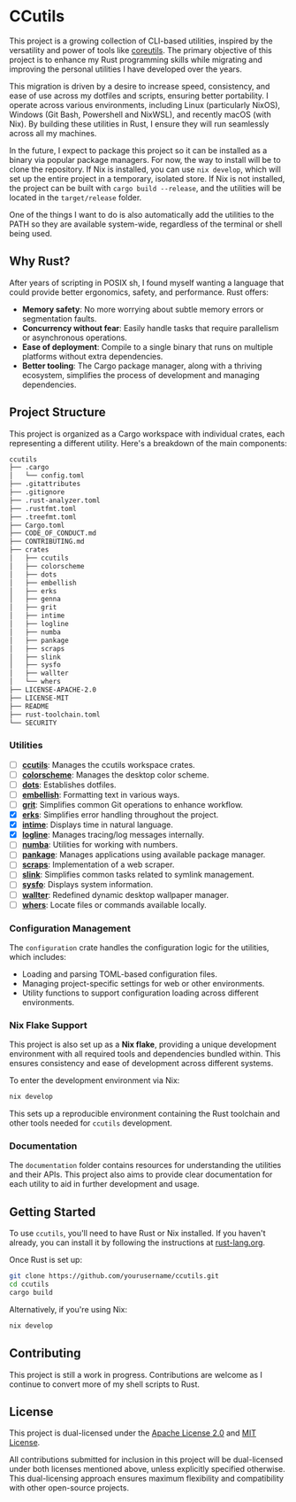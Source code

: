# CCutils

This project is a growing collection of CLI-based utilities, inspired by the versatility and power of tools like [coreutils](https://uutils.github.io/coreutils/docs/). The primary objective of this project is to enhance my Rust programming skills while migrating and improving the personal utilities I have developed over the years.

This migration is driven by a desire to increase speed, consistency, and ease of use across my dotfiles and scripts, ensuring better portability. I operate across various environments, including Linux (particularly NixOS), Windows (Git Bash, Powershell and NixWSL), and recently macOS (with Nix). By building these utilities in Rust, I ensure they will run seamlessly across all my machines.

In the future, I expect to package this project so it can be installed as a binary via popular package managers. For now, the way to install will be to clone the repository. If Nix is installed, you can use `nix develop`, which will set up the entire project in a temporary, isolated store. If Nix is not installed, the project can be built with `cargo build --release`, and the utilities will be located in the `target/release` folder.

One of the things I want to do is also automatically add the utilities to the PATH so they are available system-wide, regardless of the terminal or shell being used.

## Why Rust?

After years of scripting in POSIX sh, I found myself wanting a language that could provide better ergonomics, safety, and performance. Rust offers:

- **Memory safety**: No more worrying about subtle memory errors or segmentation faults.
- **Concurrency without fear**: Easily handle tasks that require parallelism or asynchronous operations.
- **Ease of deployment**: Compile to a single binary that runs on multiple platforms without extra dependencies.
- **Better tooling**: The Cargo package manager, along with a thriving ecosystem, simplifies the process of development and managing dependencies.

## Project Structure

This project is organized as a Cargo workspace with individual crates, each representing a different utility. Here's a breakdown of the main components:

```sh
ccutils
├── .cargo
│   └── config.toml
├── .gitattributes
├── .gitignore
├── .rust-analyzer.toml
├── .rustfmt.toml
├── .treefmt.toml
├── Cargo.toml
├── CODE_OF_CONDUCT.md
├── CONTRIBUTING.md
├── crates
│   ├── ccutils
│   ├── colorscheme
│   ├── dots
│   ├── embellish
│   ├── erks
│   ├── genna
│   ├── grit
│   ├── intime
│   ├── logline
│   ├── numba
│   ├── pankage
│   ├── scraps
│   ├── slink
│   ├── sysfo
│   ├── wallter
│   └── whers
├── LICENSE-APACHE-2.0
├── LICENSE-MIT
├── README
├── rust-toolchain.toml
└── SECURITY
```

### Utilities

- [ ] **[ccutils](crates/ccutils)**: Manages the ccutils workspace crates.
- [ ] **[colorscheme](crates/colorscheme)**: Manages the desktop color scheme.
- [ ] **[dots](crates/dots)**: Establishes dotfiles.
- [ ] **[embellish](crates/embellish)**: Formatting text in various ways.
- [ ] **[grit](crates/grit)**: Simplifies common Git operations to enhance workflow.
- [x] **[erks](./crates/erks)**: Simplifies error handling throughout the project.
- [x] **[intime](./crates/intime)**: Displays time in natural language.
- [x] **[logline](./crates/logline)**: Manages tracing/log messages internally.
- [ ] **[numba](crates/numba)**: Utilities for working with numbers.
- [ ] **[pankage](crates/pankage)**: Manages applications using available package manager.
- [ ] **[scraps](crates/scraps)**: Implementation of a web scraper.
- [ ] **[slink](crates/slink)**: Simplifies common tasks related to symlink management.
- [ ] **[sysfo](crates/sysfo)**: Displays system information.
- [ ] **[wallter](crates/wallter)**: Redefined dynamic desktop wallpaper manager.
- [ ] **[whers](crates/whers)**: Locate files or commands available locally.

### Configuration Management

The `configuration` crate handles the configuration logic for the utilities, which includes:

- Loading and parsing TOML-based configuration files.
- Managing project-specific settings for web or other environments.
- Utility functions to support configuration loading across different environments.

### Nix Flake Support

This project is also set up as a **Nix flake**, providing a unique development environment with all required tools and dependencies bundled within. This ensures consistency and ease of development across different systems.

To enter the development environment via Nix:

```bash
nix develop
```

This sets up a reproducible environment containing the Rust toolchain and other tools needed for `ccutils` development.

### Documentation

The `documentation` folder contains resources for understanding the utilities and their APIs. This project also aims to provide clear documentation for each utility to aid in further development and usage.

## Getting Started

To use `ccutils`, you'll need to have Rust or Nix installed. If you haven't already, you can install it by following the instructions at [rust-lang.org](https://www.rust-lang.org/tools/install).

Once Rust is set up:

```bash
git clone https://github.com/yourusername/ccutils.git
cd ccutils
cargo build
```

Alternatively, if you're using Nix:

```bash
nix develop
```

## Contributing

This project is still a work in progress. Contributions are welcome as I continue to convert more of my shell scripts to Rust.

## License

This project is dual-licensed under the [Apache License 2.0](./LICENSE-APACHE-2.0) and [MIT License](./LICENSE-MIT).

All contributions submitted for inclusion in this project will be dual-licensed under both licenses mentioned above, unless explicitly specified otherwise. This dual-licensing approach ensures maximum flexibility and compatibility with other open-source projects.
